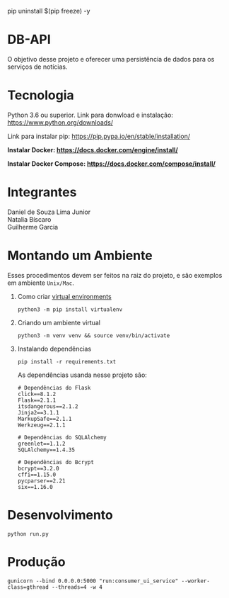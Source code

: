 pip uninstall $(pip freeze) -y 

# DB-API
O objetivo desse projeto e oferecer uma persistência de dados para os serviços de notícias.

# Tecnologia
Python 3.6 ou superior. Link para donwload e instalação: https://www.python.org/downloads/

Link para instalar pip: https://pip.pypa.io/en/stable/installation/

**Instalar Docker: https://docs.docker.com/engine/install/**  

**Instalar Docker Compose: https://docs.docker.com/compose/install/**

# Integrantes
Daniel de Souza Lima Junior  
Natalia Bíscaro  
Guilherme Garcia  

# Montando um Ambiente
Esses procedimentos devem ser feitos na raiz do projeto, e são exemplos em ambiente `Unix/Mac`.
1. Como criar [virtual environments](https://docs.python.org/3/library/venv.html)  
    ```
    python3 -m pip install virtualenv
    ```
2. Criando um ambiente virtual   
    ```
    python3 -m venv venv && source venv/bin/activate
    ```
3. Instalando dependências
    ```
    pip install -r requirements.txt
    ```
    As dependências usanda nesse projeto são:
    ```
    # Dependências do Flask
    click==8.1.2
    Flask==2.1.1
    itsdangerous==2.1.2
    Jinja2==3.1.1
    MarkupSafe==2.1.1
    Werkzeug==2.1.1

    # Dependências do SQLAlchemy
    greenlet==1.1.2
    SQLAlchemy==1.4.35

    # Dependências do Bcrypt
    bcrypt==3.2.0
    cffi==1.15.0
    pycparser==2.21
    six==1.16.0
    ```

# Desenvolvimento
```
python run.py
```

# Produção
```
gunicorn --bind 0.0.0.0:5000 "run:consumer_ui_service" --worker-class=gthread --threads=4 -w 4
```

